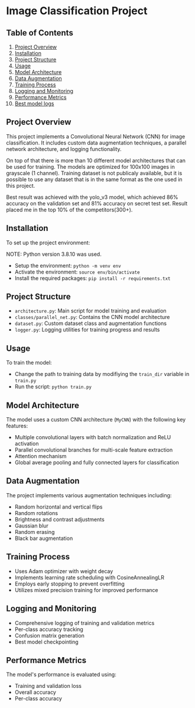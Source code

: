 # Image Classification Project

## Table of Contents
1. [Project Overview](#project-overview)
2. [Installation](#installation)
3. [Project Structure](#project-structure)
4. [Usage](#usage)
5. [Model Architecture](#model-architecture)
6. [Data Augmentation](#data-augmentation)
7. [Training Process](#training-process)
8. [Logging and Monitoring](#logging-and-monitoring)
9. [Performance Metrics](#performance-metrics)
10. [Best model logs](#best-model-logs)
## Project Overview
This project implements a Convolutional Neural Network (CNN) for image classification. It includes custom data augmentation techniques, a parallel network architecture, and logging functionality.

On top of that there is more than 10 different model architectures that can be used for training. The models are optimized for 100x100 images in grayscale (1 channel). Training dataset is not publicaly available, but it is possible to use any dataset that is in the same format as the one used in this project.

Best result was achieved with the yolo_v3 model, which achieved 86% accuracy on the validation set and 81% accuracy on secret test set. Result placed me in the top 10% of the competitors(300+).

## Installation
To set up the project environment:

NOTE: Python version 3.8.10 was used.

- Setup the environment:
```python -m venv env```
- Activate the environment:
```source env/bin/activate```
- Install the required packages:
```pip install -r requirements.txt```

## Project Structure
- `architecture.py`: Main script for model training and evaluation
- `classes/parallel_net.py`: Contains the CNN model architecture
- `dataset.py`: Custom dataset class and augmentation functions
- `logger.py`: Logging utilities for training progress and results

## Usage
To train the model:

- Change the path to training data by modifiying the `train_dir` variable in `train.py`
- Run the script:
```python train.py```

## Model Architecture
The model uses a custom CNN architecture (`MyCNN`) with the following key features:
- Multiple convolutional layers with batch normalization and ReLU activation
- Parallel convolutional branches for multi-scale feature extraction
- Attention mechanism
- Global average pooling and fully connected layers for classification

## Data Augmentation
The project implements various augmentation techniques including:
- Random horizontal and vertical flips
- Random rotations
- Brightness and contrast adjustments
- Gaussian blur
- Random erasing
- Black bar augmentation

## Training Process
- Uses Adam optimizer with weight decay
- Implements learning rate scheduling with CosineAnnealingLR
- Employs early stopping to prevent overfitting
- Utilizes mixed precision training for improved performance

## Logging and Monitoring
- Comprehensive logging of training and validation metrics
- Per-class accuracy tracking
- Confusion matrix generation
- Best model checkpointing

## Performance Metrics
The model's performance is evaluated using:
- Training and validation loss
- Overall accuracy
- Per-class accuracy



